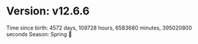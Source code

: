 # Version: v12.6.6
Time since birth: 4572 days, 109728 hours, 6583680 minutes, 395020800 seconds
Season: Spring 🌸
